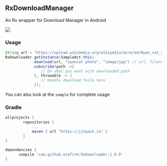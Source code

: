 ## RxDownloadManager
An Rx wrapper for Download Manager in Android

![](https://raw.githubusercontent.com/esafirm/RxDownloader/master/art/sample.gif)

### Usage
```java
String url = "https://upload.wikimedia.org/wikipedia/en/e/ed/Nyan_cat_250px_frame.PNG";
RxDownloader.getInstance(SampleAct.this)
            .download(url, "nyancat photo", "image/jpg") // url, filename, and mimeType
            .subscribe(path ->{
                // Do what you want with downloaded path
             }, throwable -> {
                // Handle download faile here
             });
```

You can also look at the `sample` for complete usage

### Gradle

```groovy
allprojects {
		repositories {
			...
			maven { url "https://jitpack.io" }
		}
}
```

```groovy
dependencies {
	  compile 'com.github.esafirm:RxDownloader:1.0.0'
}
```


